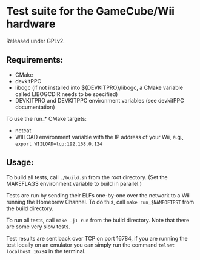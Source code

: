 # Test suite for the GameCube/Wii hardware

Released under GPLv2.

## Requirements:

- CMake
- devkitPPC
- libogc (if not installed into ${DEVKITPRO}/libogc, a CMake variable called LIBOGCDIR needs to be specified)
- DEVKITPRO and DEVKITPPC environment variables (see devkitPPC documentation)

To use the run_* CMake targets:
- netcat
- WIILOAD environment variable with the IP address of your Wii, e.g., `export WIILOAD=tcp:192.168.0.124`

## Usage:

To build all tests, call `./build.sh` from the root directory. (Set the MAKEFLAGS environment variable to build in parallel.)

Tests are run by sending their ELFs one-by-one over the network to a Wii running the Homebrew Channel. To do this, call `make run_$NAMEOFTEST` from the build directory.

To run all tests, call `make -j1 run` from the build directory. Note that there are some very slow tests.

Test results are sent back over TCP on port 16784, if you are running the test locally on an emulator you can simply run
the command `telnet localhost 16784` in the terminal.
